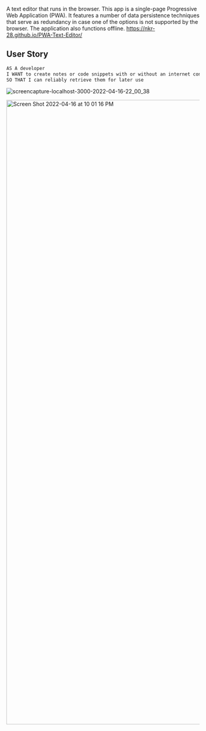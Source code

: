 A text editor that runs in the browser. This app is a single-page Progressive Web Application (PWA). It features a number of data persistence techniques that serve as redundancy in case one of the options is not supported by the browser. The application also functions offline. https://nkr-28.github.io/PWA-Text-Editor/

## User Story

```md
AS A developer
I WANT to create notes or code snippets with or without an internet connection
SO THAT I can reliably retrieve them for later use
```
![screencapture-localhost-3000-2022-04-16-22_00_38](https://user-images.githubusercontent.com/91577650/163701210-1172a6d2-a625-41d1-8799-eb216184dc65.png)


<img width="1628" alt="Screen Shot 2022-04-16 at 10 01 16 PM" src="https://user-images.githubusercontent.com/91577650/163701174-c003c125-da51-483d-ad2a-499a082f6691.png">
